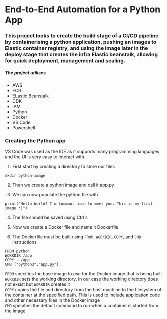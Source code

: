 # End-to-End Automation for a Python App

### This project looks to create the build stage of a CI/CD pipeline by containerising a python application, pushing an images to Elastic container registry, and using the image later in the deploy stage that creates the infra Elastic beanstalk, allowing for quick deployment, management and scaling.

##### The project utilises
- AWS
- ECR
- ELastic Beanstalk
- CDK
- IAM
- Python
- Docker
- VS Code
- Powershell   




### Creating the Python app

VS Code was used as the IDE as it supports many programming languages and the UI is very easy to interact with.

1. First start by creating a directory to store our files
 ```
 mkdir python-image
```  

2. Then we create a python image and call it app.py

3. We can now populate the python file with 
 ```
 print("Hello World! I'm Luqman, nice to meet you. This is my first image :)")
```

4. The file should be saved using Ctrl s

5. Now we create a Docker file and name it Dockerfile

6. The Dockerfile must be built using `FROM`, `WORKDIR`, `COPY`, and `CMD` instructions
```
FROM python
WORKDIR /app
COPY . /app
CMD ["python3","app.py"]
```
`FROM`  specifies the base image to use for the Docker image that is being built   
`WORKDIR`  sets the working directory. In our case the working directory does not exsist but `WORKDIR` creates it  
`COPY`  copies the file and directory from the host machine to the filesystem of the container at the specified path. This is used to include application code and other necessary files in the Docker image   
`CMD`  specifies the default command to run when a container is started from the image.